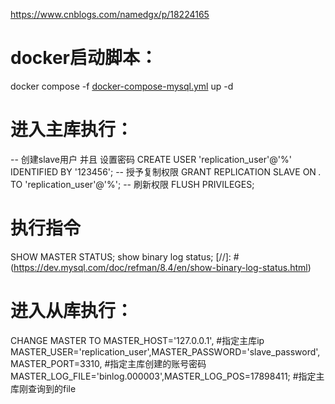 https://www.cnblogs.com/namedgx/p/18224165

# docker启动脚本：
docker compose -f [docker-compose-mysql.yml](docker-compose-mysql.yml) up -d

# 进入主库执行：
-- 创建slave用户 并且 设置密码
CREATE USER 'replication_user'@'%' IDENTIFIED BY '123456';
-- 授予复制权限
GRANT REPLICATION SLAVE ON *.* TO 'replication_user'@'%';
-- 刷新权限
FLUSH PRIVILEGES;

# 执行指令
SHOW MASTER STATUS;
show binary log status;
[//]: # (https://dev.mysql.com/doc/refman/8.4/en/show-binary-log-status.html)

# 进入从库执行：
CHANGE MASTER TO MASTER_HOST='127.0.0.1',          #指定主库ip
MASTER_USER='replication_user',MASTER_PASSWORD='slave_password', MASTER_PORT=3310,     #指定主库创建的账号密码
MASTER_LOG_FILE='binlog.000003',MASTER_LOG_POS=17898411;               #指定主库刚查询到的file 